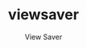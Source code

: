 ---
layout: project

permalink: /projetos/viewsaver/

title: viewsaver
subtitle: "View Saver"

duration: 2018 - 2018

excerpt: "O View Saver é um sistema para o monitoramento de pacientes internados no Hospital Santa Lydia. Através da análise da Classificação Internacional de Doença (CID) e do Sistema de Gerenciamento da Tabela de Procedimentos, Medicamentos e OPM do SUS (SIGTAP) é possível garantir que os pacientes internados no Hospital Santa Lydia estejam dentro do período adequado de internação, auxiliando o setor assistencial a proporcionar um atendimento mais humanizado e otimizando o faturamento através da previsão de potenciais fatores de glosa."

categories: 
 - projetos
 - ferramentas
 
tags:
  - php
  - javascript
  - health
  - sus
  - fhsl
  - datasus
---